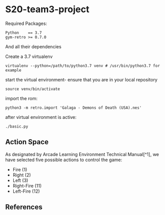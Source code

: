 # S20-team3-project

Required Packages:

    Python    == 3.7
    gym-retro >= 0.7.0
    
And all their dependencies

Create a 3.7 virtualenv

    virtualenv --python=/path/to/python3.7 venv # /usr/bin/python3.7 for example

start the virtual environment- ensure that you are in your local repository

    source venv/bin/activate
    
import the rom:

    python3 -m retro.import 'Galaga - Demons of Death (USA).nes'

after virtual environment is active:

    ./basic.py
    

## Action Space
As designated by Arcade Learning Environment Technical Manual[^1], we have
selected five possible actions to control the game:

- Fire       (1)
- Right      (2)
- Left       (3)
- Right-Fire (11)
- Left-Fire  (12)

## References
[1]: https://github.com/openai/atari-py/blob/master/doc/manual/manual.pdf
